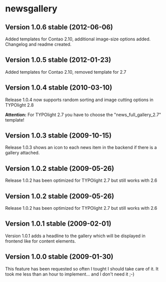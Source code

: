 newsgallery
==============

Version 1.0.6 stable (2012-06-06) 
----------------------------------
Added templates for Contao 2.10, additional image-size options added. Changelog and readme created.


Version 1.0.5 stable (2012-01-23) 
----------------------------------
Added templates for Contao 2.10, removed template for 2.7


Version 1.0.4 stable (2010-03-10) 
----------------------------------
Release 1.0.4 now supports random sorting and image cutting options in TYPOlight 2.8

**Attention:** For TYPOlight 2.7 you have to choose the "news_full_gallery_2.7" template!	


Version 1.0.3 stable (2009-10-15) 
----------------------------------
Release 1.0.3 shows an icon to each news item in the backend if there is a gallery attached.	


Version 1.0.2 stable (2009-05-26) 
----------------------------------
Release 1.0.2 has been optimized for TYPOlight 2.7 but still works with 2.6	


Version 1.0.2 stable (2009-05-26) 
----------------------------------
Release 1.0.2 has been optimized for TYPOlight 2.7 but still works with 2.6	


Version 1.0.1 stable (2009-02-01) 
----------------------------------
Version 1.0.1 adds a headline to the gallery which will be displayed in frontend like for content elements.	


Version 1.0.0 stable (2009-01-30) 
----------------------------------
This feature has been requested so often I tought I should take care of it. It took me less than an hour to implement... and I don't need it ;-)	